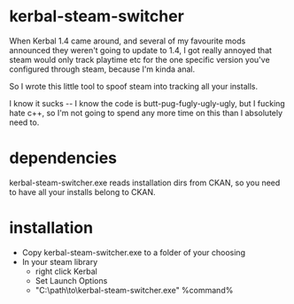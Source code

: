 # kerbal-steam-switcher
When Kerbal 1.4 came around, and several of my favourite mods
announced they weren't going to update to 1.4, I got really annoyed
that steam would only track playtime etc for the one specific version
you've configured through steam, because I'm kinda anal.

So I wrote this little tool to spoof steam into tracking all your
installs.

I know it sucks -- I know the code is butt-pug-fugly-ugly-ugly, but I
fucking hate c++, so I'm not going to spend any more time on  this
than I absolutely need to. 


# dependencies
kerbal-steam-switcher.exe reads installation dirs from CKAN,
so you need to have all your installs belong to CKAN. 


# installation
- Copy kerbal-steam-switcher.exe to a folder of your choosing 
- In your steam library
    - right click Kerbal
    - Set Launch Options
    - "C:\path\to\kerbal-steam-switcher.exe" %command%

